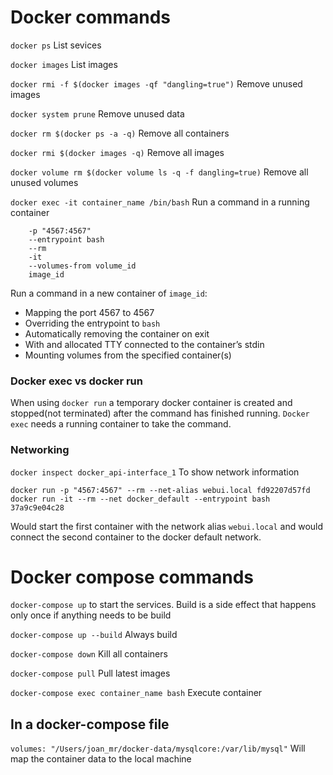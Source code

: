 # Docker commands
`docker ps` List sevices

`docker images` List images

`docker rmi -f $(docker images -qf "dangling=true")` Remove unused images

`docker system prune` Remove unused data

`docker rm $(docker ps -a -q)` Remove all containers

`docker rmi $(docker images -q)` Remove all images

`docker volume rm $(docker volume ls -q -f dangling=true)` Remove all  unused volumes

`docker exec -it container_name /bin/bash` Run a command in a running container

```docker run 
	-p "4567:4567"
	--entrypoint bash 
	--rm 
	-it 
	--volumes-from volume_id
	image_id
```
Run a command in a new container of `image_id`:

*  Mapping the port 4567 to 4567
*  Overriding the entrypoint to `bash`
*  Automatically removing the container on exit
*  With and allocated TTY connected to the container’s stdin
*  	Mounting volumes from the specified container(s)

### Docker exec vs docker run  
When using `docker run` a temporary docker container is created  and stopped(not terminated) after the command has finished running. `Docker exec` needs a running container to take the command.

### Networking
`docker inspect docker_api-interface_1` To show network information

```
docker run -p "4567:4567" --rm --net-alias webui.local fd92207d57fd
docker run -it --rm --net docker_default --entrypoint bash 37a9c9e04c28
```
Would start the first container with the network alias `webui.local` and would connect the second container to the docker default network. 
 

# Docker compose commands
`docker-compose up` to start the services. Build is a side effect that happens only once if anything needs to be build

`docker-compose up --build` Always build

`docker-compose down` Kill all containers

`docker-compose pull` Pull latest images

`docker-compose exec container_name bash` Execute container

## In a docker-compose file
`volumes: "/Users/joan_mr/docker-data/mysqlcore:/var/lib/mysql"` Will map the container data to the local machine
